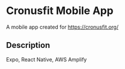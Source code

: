 # Cronusfit Mobile App

A mobile app created for https://cronusfit.org/

## Description

Expo, React Native, AWS Amplify
